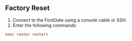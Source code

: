 ## Factory Reset

1. Connect to the FortiGate using a console cable or SSH.
2. Enter the following commands:
```conf
exec router restart
```
